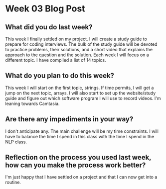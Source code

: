 # Week 03 Blog Post

## What did you do last week?

This week I finally settled on my project.  I will create a study guide to prepare for coding interviews.  The bulk of the study guide will be devoted to practice problems, their solutions, and a short video that explains the approach to the question and the solution.  Each week I will focus on a different topic.  I have compiled a list of 14 topics.


## What do you plan to do this week?

This week I will start on the first topic, strings.  If time permits, I will get a jump on the next topic, arrays.  I will also start to set up the website/study guide and figure out which software program I will use to record videos.  I'm leaning towards Camtasia.


## Are there any impediments in your way?

I don't anticipate any.  The main challenge will be my time constraints.  I will have to balance the time I spend in this class with the time I spend in the NLP class.


## Reflection on the process you used last week, how can you make the process work better?

I'm just happy that I have settled on a project and that I can now get into a routine.
